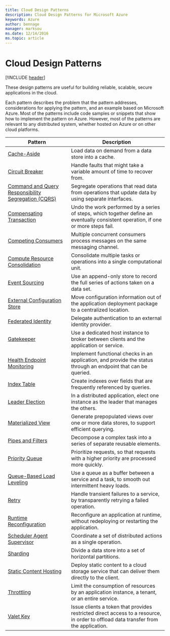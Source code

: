 ```yaml
---
title: Cloud Design Patterns
description: Cloud Design Patterns for Microsoft Azure
keywords: Azure
author: bennage
manager: marksou
ms.date: 12/14/2016
ms.topic: article
---
```


# Cloud Design Patterns

[!INCLUDE [header](./_includes/header.md)]

These design patterns are useful for building reliable, scalable, secure applications in the cloud.

Each pattern describes the problem that the pattern addresses, considerations for applying the pattern, and an example based on Microsoft Azure. Most of the patterns include code samples or snippets that show how to implement the pattern on Azure. However, most of the patterns are relevant to any distributed system, whether hosted on Azure or on other cloud platforms.

| Pattern | Description |
| ------- | ----------- |
| [Cache-Aside](cache-aside.md) | Load data on demand from a data store into a cache. |
| [Circuit Breaker](circuit-breaker.md) | Handle faults that might take a variable amount of time to recover from. |
| [Command and Query Responsibility Segregation (CQRS)](command-and-query-responsibility-segregation-cqrs.md) | Segregate operations that read data from operations that update data by using separate interfaces. |
| [Compensating Transaction](compensating-transaction.md) | Undo the work performed by a series of steps, which together define an eventually consistent operation, if one or more steps fail.  |
| [Competing Consumers](competing-consumers.md) | Multiple concurrent consumers process messages on the same messaging channel.  |
| [Compute Resource Consolidation](compute-resource-consolidation.md) | Consolidate multiple tasks or operations into a single computational unit. | 
| [Event Sourcing](event-sourcing.md) | Use an append-only store to record the full series of actions taken on a data set.  |
| [External Configuration Store](external-configuration-store.md) | Move configuration information out of the application deployment package to a centralized location. |
| [Federated Identity](federated-identity.md) | Delegate authentication to an external identity provider.  |
| [Gatekeeper](gatekeeper.md) | Use a dedicated host instance to broker between clients and the application or service. | 
| [Health Endpoint Monitoring](health-endpoint-monitoring.md) | Implement functional checks in an application, and provide the status through an endpoint that can be queried. | 
| [Index Table](index-table.md) | Create indexes over fields that are frequently referenced by queries. |
| [Leader Election](leader-election.md) | In a distributed application, elect one instance as the leader that manages the others. | 
| [Materialized View](materialized-view.md) | Generate prepopulated views over one or more data stores, to support efficient querying. | 
| [Pipes and Filters](pipes-and-filters.md) | Decompose a complex task into a series of separate reusable elements.  |
| [Priority Queue](priority-queue.md) | Prioritize requests, so that requests with a higher priority are processed more quickly. | 
| [Queue-Based Load Leveling](queue-based-load-leveling.md) | Use a queue as a buffer between a service and a task, to smooth out intermittent heavy loads. |
| [Retry](retry.md) | Handle transient failures to a service, by transparently retrying a failed operation. |
| [Runtime Reconfiguration](runtime-reconfiguration.md) | Reconfigure an application at runtime, without redeploying or restarting the application. | 
| [Scheduler Agent Supervisor](scheduler-agent-supervisor.md) | Coordinate a set of distributed actions as a single operation. |
| [Sharding](sharding.md) | Divide a data store into a set of horizontal partitions.  |
| [Static Content Hosting](static-content-hosting.md) | Deploy static content to a cloud storage service that can deliver them directly to the client. | 
| [Throttling](throttling.md) | Limit the consumption of resources by an application instance, a tenant, or an entire service.  |
| [Valet Key](valet-key.md) | Issue clients a token that provides restricted direct access to a resource, in order to offload data transfer from the application. |

